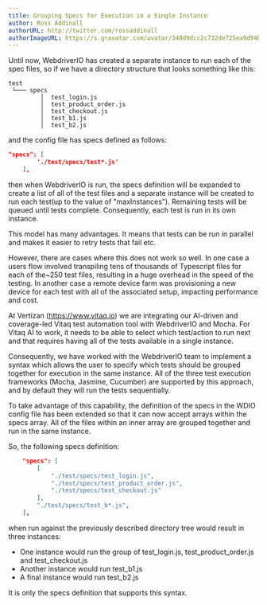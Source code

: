 ```yaml
---
title: Grouping Specs for Execution in a Single Instance
author: Ross Addinall
authorURL: http://twitter.com/rossaddinall
authorImageURL: https://s.gravatar.com/avatar/340d9dcc2c732de725ea9d94bdfcfe82?s=80
---
```


Until now, WebdriverIO has created a separate instance to run each of the spec files, so if we have a directory structure that looks something like this:

```
test
 └─── specs
         │  test_login.js
         │  test_product_order.js
         │  test_checkout.js
         │  test_b1.js
         │  test_b2.js
```
and the config file has specs defined as follows:

```json
"specs": [
        './test/specs/test*.js'
    ],
```
then when WebdriverIO is run, the specs definition will be expanded to create a list of all of the test files and a separate instance will be created to run each test(up to the value of "maxInstances").  Remaining tests will be queued until tests complete.  Consequently, each test is run in its own instance.

This model has many advantages.  It means that tests can be run in parallel and makes it easier to retry tests that fail etc.

However, there are cases where this does not work so well.  In one case a users flow involved transpiling tens of thousands of Typescript files for each of the~250 test files, resulting in a huge overhead in the speed of the testing.  In another case a remote device farm was provisioning a new device for each test with all of the associated setup, impacting performance and cost.

At Vertizan (https://www.vitaq.io) we are integrating our AI-driven and coverage-led Vitaq test automation tool with WebdriverIO and Mocha. For Vitaq AI to work, it needs to be able to select which test/action to run next and that requires having all of the tests available in a single instance.

Consequently, we have worked with the WebdriverIO team to implement a syntax which allows the user to specify which tests should be grouped together for execution in the same instance.  All of the three test execution frameworks (Mocha, Jasmine, Cucumber) are supported by this approach, and by default they will run the tests sequentially.

To take advantage of this capability, the definition of the specs in the WDIO config file has been extended so that it can now accept arrays within the specs array. All of the files within an inner array are grouped together and run in the same instance.

So, the following specs definition:

```json
    "specs": [
        [
            "./test/specs/test_login.js",
            "./test/specs/test_product_order.js",
            "./test/specs/test_checkout.js"
        ],
        "./test/specs/test_b*.js",
    ],
```
when run against the previously described directory tree would result in three instances:
- One instance would run the group of test_login.js, test_product_order.js and test_checkout.js
- Another instance would run test_b1.js
- A final instance would run test_b2.js

It is only the specs definition that supports this syntax.

